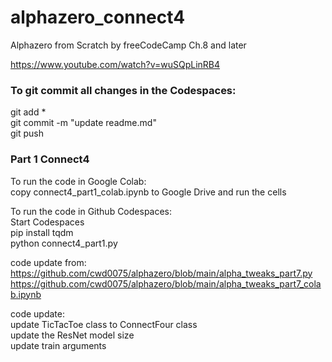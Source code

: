 # alphazero_connect4
Alphazero from Scratch by freeCodeCamp Ch.8 and later  

https://www.youtube.com/watch?v=wuSQpLinRB4  

### To git commit all changes in the Codespaces:  
git add *  
git commit -m "update readme.md"  
git push  

### Part 1 Connect4    
To run the code in Google Colab:  
copy connect4_part1_colab.ipynb to Google Drive and run the cells  

To run the code in Github Codespaces:  
Start Codespaces  
pip install tqdm  
python connect4_part1.py    

code update from:  
https://github.com/cwd0075/alphazero/blob/main/alpha_tweaks_part7.py  
https://github.com/cwd0075/alphazero/blob/main/alpha_tweaks_part7_colab.ipynb  

code update:  
update TicTacToe class to ConnectFour class  
update the ResNet model size  
update train arguments  



